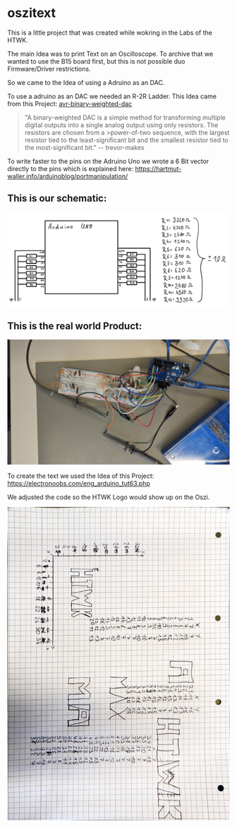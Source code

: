 # oszitext

This is a little project that was created while wokring in the Labs of the HTWK. 

The main Idea was to print Text on an Oscilloscope. To archive that we wanted to use the B15 board first, but this is not possible duo Firmware/Driver restrictions.


So we came to the Idea of using a Adruino as an DAC.

To use a adruino as an DAC we needed an R-2R Ladder. This Idea came from this Project: [avr-binary-weighted-dac](https://github.com/trevor-makes/avr-binary-weighted-dac)

>"A binary-weighted DAC is a simple method for transforming multiple digital outputs into a single analog output using only resistors. The resistors are chosen from a >power-of-two sequence, with the largest resistor tied to the least-significant bit and the smallest resistor tied to the most-significant bit."
> -- trevor-makes


To write faster to the pins on the Adruino Uno we wrote a 6 Bit vector directly to the pins which is explained here: https://hartmut-waller.info/arduinoblog/portmanipulation/

## This is our schematic:

![](pictures/schematic.png)

## This is the real world Product:
![](pictures/PXL_20230504_170240578.MP.jpg)


To create the text we used the Idea of this Project: https://electronoobs.com/eng_arduino_tut63.php

We adjusted the code so the HTWK Logo would show up on the Oszi.

![](pictures/vector-creation.jpeg)
